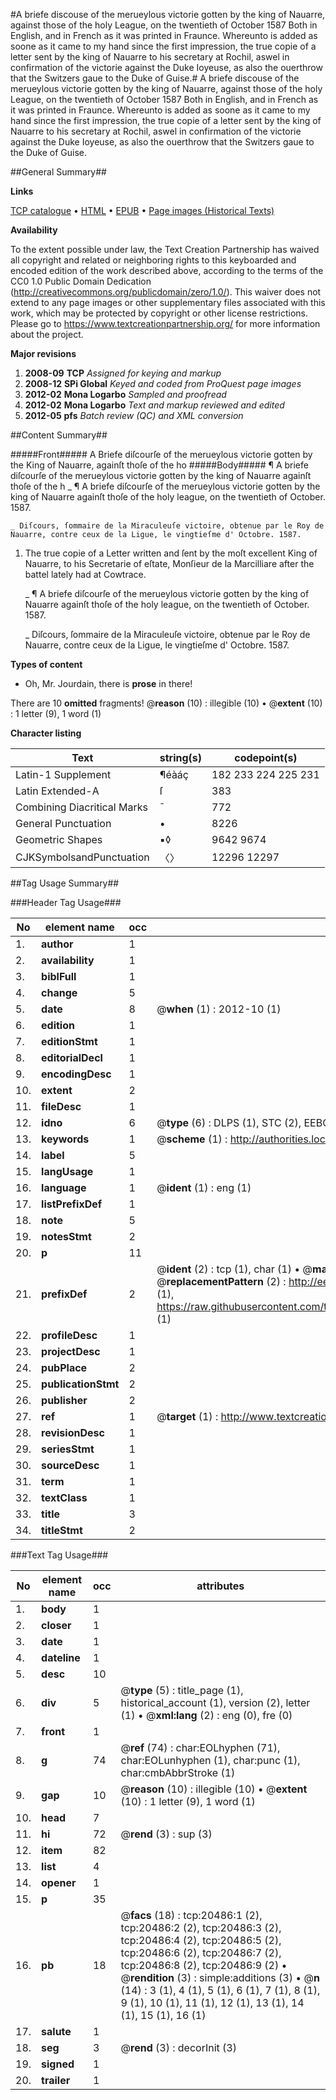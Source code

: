 #A briefe discouse of the merueylous victorie gotten by the king of Nauarre, against those of the holy League, on the twentieth of October 1587 Both in English, and in French as it was printed in Fraunce. Whereunto is added as soone as it came to my hand since the first impression, the true copie of a letter sent by the king of Nauarre to his secretary at Rochil, aswel in confirmation of the victorie against the Duke Ioyeuse, as also the ouerthrow that the Switzers gaue to the Duke of Guise.#
A briefe discouse of the merueylous victorie gotten by the king of Nauarre, against those of the holy League, on the twentieth of October 1587 Both in English, and in French as it was printed in Fraunce. Whereunto is added as soone as it came to my hand since the first impression, the true copie of a letter sent by the king of Nauarre to his secretary at Rochil, aswel in confirmation of the victorie against the Duke Ioyeuse, as also the ouerthrow that the Switzers gaue to the Duke of Guise.

##General Summary##

**Links**

[TCP catalogue](http://www.ota.ox.ac.uk/tcp/)  • 
[HTML](http://tei.it.ox.ac.uk/tcp/Texts-HTML/free/A02/A02986.html)  • 
[EPUB](http://tei.it.ox.ac.uk/tcp/Texts-EPUB/free/A02/A02986.epub) • 
[Page images (Historical Texts)](https://historicaltexts.jisc.ac.uk/eebo-99855016e)

**Availability**

To the extent possible under law, the Text Creation Partnership has waived all copyright and related or neighboring rights to this keyboarded and encoded edition of the work described above, according to the terms of the CC0 1.0 Public Domain Dedication (http://creativecommons.org/publicdomain/zero/1.0/). This waiver does not extend to any page images or other supplementary files associated with this work, which may be protected by copyright or other license restrictions. Please go to https://www.textcreationpartnership.org/ for more information about the project.

**Major revisions**

1. __2008-09__ __TCP__ *Assigned for keying and markup*
1. __2008-12__ __SPi Global__ *Keyed and coded from ProQuest page images*
1. __2012-02__ __Mona Logarbo__ *Sampled and proofread*
1. __2012-02__ __Mona Logarbo__ *Text and markup reviewed and edited*
1. __2012-05__ __pfs__ *Batch review (QC) and XML conversion*

##Content Summary##

#####Front#####
A Briefe diſcourſe of the merueylous victorie gotten by the King of Nauarre, againſt thoſe of the ho
#####Body#####
¶ A briefe diſcourſe of the merueylous victorie gotten by the king of Nauarre againſt thoſe of the h
    _ ¶ A briefe diſcourſe of the merueylous victorie gotten by the king of Nauarre againſt thoſe of the holy league, on the twentieth of October. 1587.

    _ Diſcours, ſommaire de la Miraculeuſe victoire, obtenue par le Roy de Nauarre, contre ceux de la Ligue, le vingtieſme d' Octobre. 1587.

1. The true copie of a Letter written and ſent by the moſt excellent King of Nauarre, to his Secretarie of eſtate, Monſieur de la Marcilliare after the battel lately had at Cowtrace.

    _ ¶ A briefe diſcourſe of the merueylous victorie gotten by the king of Nauarre againſt thoſe of the holy league, on the twentieth of October. 1587.

    _ Diſcours, ſommaire de la Miraculeuſe victoire, obtenue par le Roy de Nauarre, contre ceux de la Ligue, le vingtieſme d' Octobre. 1587.

**Types of content**

  * Oh, Mr. Jourdain, there is **prose** in there!

There are 10 **omitted** fragments! 
 @__reason__ (10) : illegible (10)  •  @__extent__ (10) : 1 letter (9), 1 word (1)

**Character listing**


|Text|string(s)|codepoint(s)|
|---|---|---|
|Latin-1 Supplement|¶éàáç|182 233 224 225 231|
|Latin Extended-A|ſ|383|
|Combining             Diacritical Marks|̄|772|
|General Punctuation|•|8226|
|Geometric Shapes|▪◊|9642 9674|
|CJKSymbolsandPunctuation|〈〉|12296 12297|

##Tag Usage Summary##

###Header Tag Usage###

|No|element name|occ|attributes|
|---|---|---|---|
|1.|__author__|1||
|2.|__availability__|1||
|3.|__biblFull__|1||
|4.|__change__|5||
|5.|__date__|8| @__when__ (1) : 2012-10 (1)|
|6.|__edition__|1||
|7.|__editionStmt__|1||
|8.|__editorialDecl__|1||
|9.|__encodingDesc__|1||
|10.|__extent__|2||
|11.|__fileDesc__|1||
|12.|__idno__|6| @__type__ (6) : DLPS (1), STC (2), EEBO-CITATION (1), PROQUEST (1), VID (1)|
|13.|__keywords__|1| @__scheme__ (1) : http://authorities.loc.gov/ (1)|
|14.|__label__|5||
|15.|__langUsage__|1||
|16.|__language__|1| @__ident__ (1) : eng (1)|
|17.|__listPrefixDef__|1||
|18.|__note__|5||
|19.|__notesStmt__|2||
|20.|__p__|11||
|21.|__prefixDef__|2| @__ident__ (2) : tcp (1), char (1)  •  @__matchPattern__ (2) : ([0-9\-]+):([0-9IVX]+) (1), (.+) (1)  •  @__replacementPattern__ (2) : http://eebo.chadwyck.com/downloadtiff?vid=$1&page=$2 (1), https://raw.githubusercontent.com/textcreationpartnership/Texts/master/tcpchars.xml#$1 (1)|
|22.|__profileDesc__|1||
|23.|__projectDesc__|1||
|24.|__pubPlace__|2||
|25.|__publicationStmt__|2||
|26.|__publisher__|2||
|27.|__ref__|1| @__target__ (1) : http://www.textcreationpartnership.org/docs/. (1)|
|28.|__revisionDesc__|1||
|29.|__seriesStmt__|1||
|30.|__sourceDesc__|1||
|31.|__term__|1||
|32.|__textClass__|1||
|33.|__title__|3||
|34.|__titleStmt__|2||


###Text Tag Usage###

|No|element name|occ|attributes|
|---|---|---|---|
|1.|__body__|1||
|2.|__closer__|1||
|3.|__date__|1||
|4.|__dateline__|1||
|5.|__desc__|10||
|6.|__div__|5| @__type__ (5) : title_page (1), historical_account (1), version (2), letter (1)  •  @__xml:lang__ (2) : eng (0), fre (0)|
|7.|__front__|1||
|8.|__g__|74| @__ref__ (74) : char:EOLhyphen (71), char:EOLunhyphen (1), char:punc (1), char:cmbAbbrStroke (1)|
|9.|__gap__|10| @__reason__ (10) : illegible (10)  •  @__extent__ (10) : 1 letter (9), 1 word (1)|
|10.|__head__|7||
|11.|__hi__|72| @__rend__ (3) : sup (3)|
|12.|__item__|82||
|13.|__list__|4||
|14.|__opener__|1||
|15.|__p__|35||
|16.|__pb__|18| @__facs__ (18) : tcp:20486:1 (2), tcp:20486:2 (2), tcp:20486:3 (2), tcp:20486:4 (2), tcp:20486:5 (2), tcp:20486:6 (2), tcp:20486:7 (2), tcp:20486:8 (2), tcp:20486:9 (2)  •  @__rendition__ (3) : simple:additions (3)  •  @__n__ (14) : 3 (1), 4 (1), 5 (1), 6 (1), 7 (1), 8 (1), 9 (1), 10 (1), 11 (1), 12 (1), 13 (1), 14 (1), 15 (1), 16 (1)|
|17.|__salute__|1||
|18.|__seg__|3| @__rend__ (3) : decorInit (3)|
|19.|__signed__|1||
|20.|__trailer__|1||

